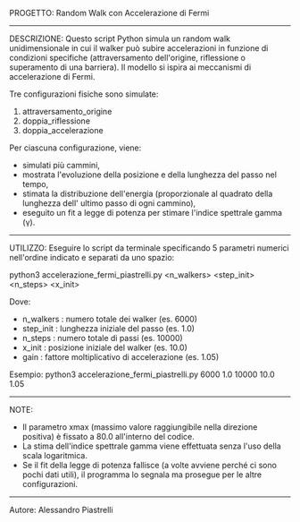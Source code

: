 PROGETTO: Random Walk con Accelerazione di Fermi

-----------

DESCRIZIONE:
Questo script Python simula un random walk unidimensionale in cui il walker può subire accelerazioni in funzione di condizioni specifiche (attraversamento dell'origine, riflessione o superamento di una barriera).
Il modello si ispira ai meccanismi di accelerazione di Fermi.

Tre configurazioni fisiche sono simulate:
1. attraversamento_origine
2. doppia_riflessione
3. doppia_accelerazione

Per ciascuna configurazione, viene:
- simulati più cammini,
- mostrata l'evoluzione della posizione e della lunghezza del passo nel tempo,
- stimata la distribuzione dell'energia (proporzionale al quadrato della lunghezza dell' ultimo passo di ogni cammino),
- eseguito un fit a legge di potenza per stimare l'indice spettrale gamma (γ).

-----------

UTILIZZO:
Eseguire lo script da terminale specificando 5 parametri numerici nell'ordine indicato e separati da uno spazio:

python3 accelerazione_fermi_piastrelli.py <n_walkers> <step_init> <n_steps> <x_init> <gain>

Dove:
- n_walkers : numero totale dei walker (es. 6000)
- step_init : lunghezza iniziale del passo (es. 1.0)
- n_steps   : numero totale di passi (es. 10000)
- x_init    : posizione iniziale del walker (es. 10.0)
- gain      : fattore moltiplicativo di accelerazione (es. 1.05)

Esempio:
python3 accelerazione_fermi_piastrelli.py 6000 1.0 10000 10.0 1.05

-----------

NOTE:
- Il parametro xmax (massimo valore raggiungibile nella direzione positiva) è fissato a 80.0 all'interno del codice.
- La stima dell'indice spettrale gamma viene effettuata senza l'uso della scala logaritmica.
- Se il fit della legge di potenza fallisce (a volte avviene perché ci sono pochi dati utili), il programma lo segnala ma prosegue per le altre configurazioni.


------
Autore:
Alessandro Piastrelli



